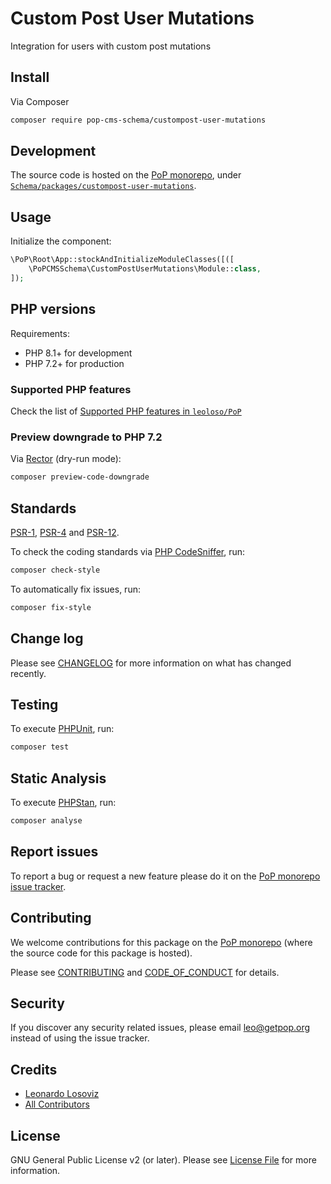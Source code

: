 # Custom Post User Mutations

<!--
[![Build Status][ico-travis]][link-travis]
[![Quality Score][ico-code-quality]][link-code-quality]
[![Software License][ico-license]](LICENSE.md)
[![Latest Version on Packagist][ico-version]][link-packagist]
[![Coverage Status][ico-scrutinizer]][link-scrutinizer]
[![Total Downloads][ico-downloads]][link-downloads]
-->

Integration for users with custom post mutations

## Install

Via Composer

``` bash
composer require pop-cms-schema/custompost-user-mutations
```

## Development

The source code is hosted on the [PoP monorepo](https://github.com/leoloso/PoP), under [`Schema/packages/custompost-user-mutations`](https://github.com/leoloso/PoP/tree/master/layers/Schema/packages/custompost-user-mutations).

## Usage

Initialize the component:

``` php
\PoP\Root\App::stockAndInitializeModuleClasses([([
    \PoPCMSSchema\CustomPostUserMutations\Module::class,
]);
```

## PHP versions

Requirements:

- PHP 8.1+ for development
- PHP 7.2+ for production

### Supported PHP features

Check the list of [Supported PHP features in `leoloso/PoP`](https://github.com/leoloso/PoP/blob/master/docs/supported-php-features.md)

### Preview downgrade to PHP 7.2

Via [Rector](https://github.com/rectorphp/rector) (dry-run mode):

```bash
composer preview-code-downgrade
```

## Standards

[PSR-1](https://www.php-fig.org/psr/psr-1), [PSR-4](https://www.php-fig.org/psr/psr-4) and [PSR-12](https://www.php-fig.org/psr/psr-12).

To check the coding standards via [PHP CodeSniffer](https://github.com/squizlabs/PHP_CodeSniffer), run:

``` bash
composer check-style
```

To automatically fix issues, run:

``` bash
composer fix-style
```

## Change log

Please see [CHANGELOG](CHANGELOG.md) for more information on what has changed recently.

## Testing

To execute [PHPUnit](https://phpunit.de/), run:

``` bash
composer test
```

## Static Analysis

To execute [PHPStan](https://github.com/phpstan/phpstan), run:

``` bash
composer analyse
```

## Report issues

To report a bug or request a new feature please do it on the [PoP monorepo issue tracker](https://github.com/leoloso/PoP/issues).

## Contributing

We welcome contributions for this package on the [PoP monorepo](https://github.com/leoloso/PoP) (where the source code for this package is hosted).

Please see [CONTRIBUTING](CONTRIBUTING.md) and [CODE_OF_CONDUCT](CODE_OF_CONDUCT.md) for details.

## Security

If you discover any security related issues, please email leo@getpop.org instead of using the issue tracker.

## Credits

- [Leonardo Losoviz][link-author]
- [All Contributors][link-contributors]

## License

GNU General Public License v2 (or later). Please see [License File](LICENSE.md) for more information.

[ico-version]: https://img.shields.io/packagist/v/pop-cms-schema/custompost-user-mutations.svg?style=flat-square
[ico-license]: https://img.shields.io/badge/license-GPLv2-brightgreen.svg?style=flat-square
[ico-travis]: https://img.shields.io/travis/pop-cms-schema/custompost-user-mutations/master.svg?style=flat-square
[ico-scrutinizer]: https://img.shields.io/scrutinizer/coverage/g/pop-cms-schema/custompost-user-mutations.svg?style=flat-square
[ico-code-quality]: https://img.shields.io/scrutinizer/g/pop-cms-schema/custompost-user-mutations.svg?style=flat-square
[ico-downloads]: https://img.shields.io/packagist/dt/pop-cms-schema/custompost-user-mutations.svg?style=flat-square

[link-packagist]: https://packagist.org/packages/pop-cms-schema/custompost-user-mutations
[link-travis]: https://travis-ci.org/pop-cms-schema/custompost-user-mutations
[link-scrutinizer]: https://scrutinizer-ci.com/g/pop-cms-schema/custompost-user-mutations/code-structure
[link-code-quality]: https://scrutinizer-ci.com/g/pop-cms-schema/custompost-user-mutations
[link-downloads]: https://packagist.org/packages/pop-cms-schema/custompost-user-mutations
[link-author]: https://github.com/leoloso
[link-contributors]: ../../../../../../contributors
